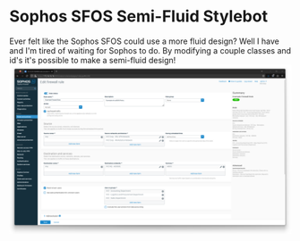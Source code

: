 # Sophos SFOS Semi-Fluid Stylebot
Ever felt like the Sophos SFOS could use a more fluid design? Well I have and I'm tired of waiting for Sophos to do. By modifying a couple classes and id's it's possible to make a semi-fluid design!
![My Image](sophos-xgs-fluid.png)
